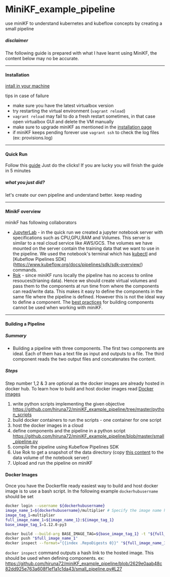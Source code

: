 # MiniKF_example_pipeline
use miniKF to understand kubernetes and kubeflow concepts by creating a small pipeline

##### disclaimer

The following guide is prepared with what I have learnt using MiniKF, the content below may no be accurate.

---

#### Installation

[intall in your machine](https://www.kubeflow.org/docs/started/getting-started-minikf/)

tips in case of failure

* make sure you have the latest virtualbox version
* try restarting the virtual environment (`vagrant reload`)
* `vagrant reload` may fail to do a fresh restart sometimes, in that case open virtualbox GUI and delete the VM manually
* make sure to upgrade miniKF as mentioned in the [installation page](https://www.kubeflow.org/docs/started/getting-started-minikf/)
* if miniKF keeps pending forever use `vagrant ssh` to check the log files (ex: provisions.log)

---

#### Quick Run

Follow this [guide](https://medium.com/kubeflow/an-end-to-end-ml-pipeline-on-prem-notebooks-kubeflow-pipelines-on-the-new-minikf-33b7d8e9a836) Just do the clicks! If you are lucky you will finish the guide in 5 minutes

##### what you just did?

let's create our own pipeline and understand better. keep reading

---

#### MinikF overview

minikF has following collaborators

* [JupyterLab](https://www.kubeflow.org/docs/components/jupyter/) - in the quick run we created a jupyter notebook server with specifications such as CPU,GPU,RAM and Volumes. This server is similar to a real cloud service like AWS/GCS. The volumes we have mounted on the server contain the training data that we want to use in the pipeline. We used the notebook's terminal which has [kubectl](https://kubernetes.io/docs/reference/kubectl/overview/) and [Kubeflow Pipelines SDK] (https://www.kubeflow.org/docs/pipelines/sdk/sdk-overview/) commands.
* [Rok](https://www.arrikto.com/how-it-works/) - since miniKF runs locally the pipeline has no access to online resouces(trianing data). Hence we should create virtual volumes and pass them to the components at run time from where the components can read/write data. This makes it easy to define the components in the same file where the pipeline is defined. However this is not the ideal way to define a component. The [best practices](https://www.kubeflow.org/docs/pipelines/sdk/component-development/) for building components cannot be used when working with miniKF.

---

#### Building a Pipeline

##### Summary 

* Building a pipeline with three components. The first two components are ideal. Each of them has a text file as input and outputs to a file. The third component reads the two output files and concatenates the content.

##### Steps

Step number 1,2 & 3 are optional as the docker images are already hosted in docker hub. To learn how to build and host docker images read [Docker images](#docker-images)

1. write python scripts implementing the given objective https://github.com/hiruna72/miniKF_example_pipeline/tree/master/python_scripts
2. build docker containers to run the scripts - one container for one script
3. host the docker images in a cloud
4. define components and the pipeline in a python script https://github.com/hiruna72/miniKF_example_pipeline/blob/master/small_pipeline.py
5. compile the pipeline using Kubeflow Pipelines SDK
6. Use Rok to get a snapshot of the data directory (copy [this content](https://github.com/hiruna72/miniKF_example_pipeline/tree/master/data) to the data volume of the notebook server)
7. Upload and run the pipeline on miniKF

#### Docker Images

Once you have the Dockerfile ready easiest way to build and host docker image is to use a bash script. In the following example `dockerhubusername` should be set 

```bash
docker login --username ${dockerhubusername}
image_name_1=${dockerhubusername}/multiplier # Specify the image name here
image_tag_1=multiplier
full_image_name_1=${image_name_1}:${image_tag_1}
base_image_tag_1=1.12.0-py3

docker build --build-arg BASE_IMAGE_TAG=${base_image_tag_1} -t "${full_image_name_1}" .
docker push "$full_image_name_1"
docker inspect --format="{{index .RepoDigests 0}}" "${full_image_name_1}"
```

`docker inspect` command outputs a hash link to the hosted image. This should be used when defining components. ex: https://github.com/hiruna72/miniKF_example_pipeline/blob/2629e0aab48c82dd925e763a608f1ef1a1c1da43/small_pipeline.py#L27


